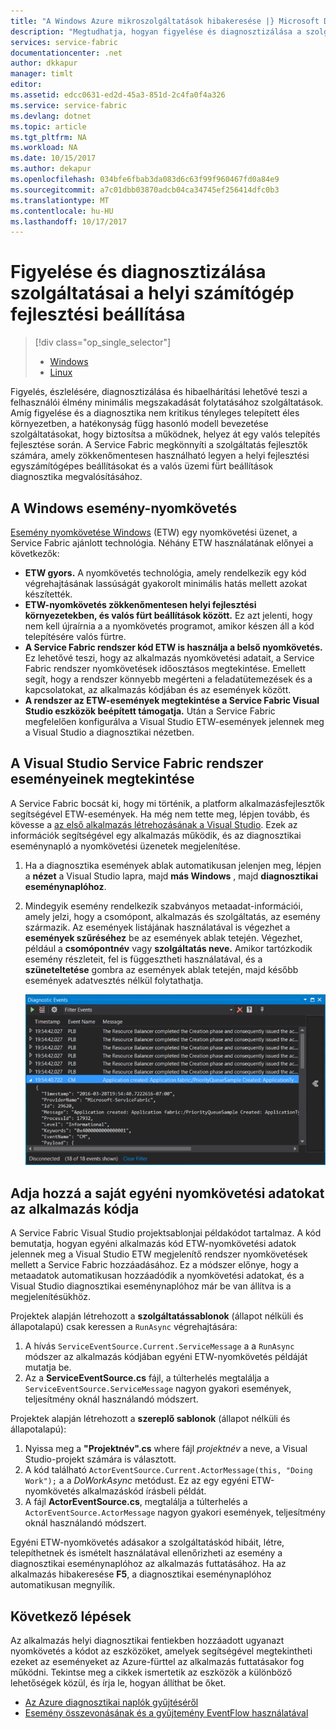 ```yaml
---
title: "A Windows Azure mikroszolgáltatások hibakeresése |} Microsoft Docs"
description: "Megtudhatja, hogyan figyelése és diagnosztizálása a szolgáltatások egy helyi fejlesztési gépen a Microsoft Azure Service Fabric használatával készítettek."
services: service-fabric
documentationcenter: .net
author: dkkapur
manager: timlt
editor: 
ms.assetid: edcc0631-ed2d-45a3-851d-2c4fa0f4a326
ms.service: service-fabric
ms.devlang: dotnet
ms.topic: article
ms.tgt_pltfrm: NA
ms.workload: NA
ms.date: 10/15/2017
ms.author: dekapur
ms.openlocfilehash: 034bfe6fbab3da083d6c63f99f960467fd0a84e9
ms.sourcegitcommit: a7c01dbb03870adcb04ca34745ef256414dfc0b3
ms.translationtype: MT
ms.contentlocale: hu-HU
ms.lasthandoff: 10/17/2017
---
```

# <a name="monitor-and-diagnose-services-in-a-local-machine-development-setup"></a>Figyelése és diagnosztizálása szolgáltatásai a helyi számítógép fejlesztési beállítása
> [!div class="op_single_selector"]
> * [Windows](service-fabric-diagnostics-how-to-monitor-and-diagnose-services-locally.md)
> * [Linux](service-fabric-diagnostics-how-to-monitor-and-diagnose-services-locally-linux.md)
> 
> 

Figyelés, észlelésére, diagnosztizálása és hibaelhárítási lehetővé teszi a felhasználói élmény minimális megszakadását folytatásához szolgáltatások. Amíg figyelése és a diagnosztika nem kritikus tényleges telepített éles környezetben, a hatékonyság függ hasonló modell bevezetése szolgáltatásokat, hogy biztosítsa a működnek, helyez át egy valós telepítés fejlesztése során. A Service Fabric megkönnyíti a szolgáltatás fejlesztők számára, amely zökkenőmentesen használható legyen a helyi fejlesztési egyszámítógépes beállításokat és a valós üzemi fürt beállítások diagnosztika megvalósításához.

## <a name="event-tracing-for-windows"></a>A Windows esemény-nyomkövetés
[Esemény nyomkövetése Windows](https://msdn.microsoft.com/library/windows/desktop/bb968803.aspx) (ETW) egy nyomkövetési üzenet, a Service Fabric ajánlott technológia. Néhány ETW használatának előnyei a következők:

* **ETW gyors.** A nyomkövetés technológia, amely rendelkezik egy kód végrehajtásának lassúságát gyakorolt minimális hatás mellett azokat készítették.
* **ETW-nyomkövetés zökkenőmentesen helyi fejlesztési környezetekben, és valós fürt beállítások között.** Ez azt jelenti, hogy nem kell újraírnia a a nyomkövetés programot, amikor készen áll a kód telepítésére valós fürtre.
* **A Service Fabric rendszer kód ETW is használja a belső nyomkövetés.** Ez lehetővé teszi, hogy az alkalmazás nyomkövetési adatait, a Service Fabric rendszer nyomkövetések időosztásos megtekintése. Emellett segít, hogy a rendszer könnyebb megérteni a feladatütemezések és a kapcsolatokat, az alkalmazás kódjában és az események között.
* **A rendszer az ETW-események megtekintése a Service Fabric Visual Studio eszközök beépített támogatja.** Után a Service Fabric megfelelően konfigurálva a Visual Studio ETW-események jelennek meg a Visual Studio a diagnosztikai nézetben. 

## <a name="view-service-fabric-system-events-in-visual-studio"></a>A Visual Studio Service Fabric rendszer eseményeinek megtekintése
A Service Fabric bocsát ki, hogy mi történik, a platform alkalmazásfejlesztők segítségével ETW-események. Ha még nem tette meg, lépjen tovább, és kövesse a [az első alkalmazás létrehozásának a Visual Studio](service-fabric-create-your-first-application-in-visual-studio.md). Ezek az információk segítségével egy alkalmazás működik, és az diagnosztikai eseménynapló a nyomkövetési üzenetek megjelenítése.

1. Ha a diagnosztika események ablak automatikusan jelenjen meg, lépjen a **nézet** a Visual Studio lapra, majd **más Windows** , majd **diagnosztikai eseménynaplóhoz**.
2. Mindegyik esemény rendelkezik szabványos metaadat-információi, amely jelzi, hogy a csomópont, alkalmazás és szolgáltatás, az esemény származik. Az események listájának használatával is végezhet a **események szűréséhez** be az események ablak tetején. Végezhet, például a **csomópontnév** vagy **szolgáltatás neve.** Amikor tartózkodik esemény részleteit, fel is függesztheti használatával, és a **szüneteltetése** gombra az események ablak tetején, majd később események adatvesztés nélkül folytathatja.
   
   ![A Visual Studio diagnosztikai eseménynapló](./media/service-fabric-diagnostics-how-to-monitor-and-diagnose-services-locally/DiagEventsExamples2.png)

## <a name="add-your-own-custom-traces-to-the-application-code"></a>Adja hozzá a saját egyéni nyomkövetési adatokat az alkalmazás kódja
A Service Fabric Visual Studio projektsablonjai példakódot tartalmaz. A kód bemutatja, hogyan egyéni alkalmazás kód ETW-nyomkövetési adatok jelennek meg a Visual Studio ETW megjelenítő rendszer nyomkövetések mellett a Service Fabric hozzáadásához. Ez a módszer előnye, hogy a metaadatok automatikusan hozzáadódik a nyomkövetési adatokat, és a Visual Studio diagnosztikai eseménynaplóhoz már be van állítva is a megjelenítésükhöz.

Projektek alapján létrehozott a **szolgáltatássablonok** (állapot nélküli és állapotalapú) csak keressen a `RunAsync` végrehajtására:

1. A hívás `ServiceEventSource.Current.ServiceMessage` a a `RunAsync` módszer az alkalmazás kódjában egyéni ETW-nyomkövetés példáját mutatja be.
2. Az a **ServiceEventSource.cs** fájl, a túlterhelés megtalálja a `ServiceEventSource.ServiceMessage` nagyon gyakori események, teljesítmény oknál használandó módszert.

Projektek alapján létrehozott a **szereplő sablonok** (állapot nélküli és állapotalapú):

1. Nyissa meg a **"Projektnév".cs** where fájl *projektnév* a neve, a Visual Studio-projekt számára is választott.  
2. A kód található `ActorEventSource.Current.ActorMessage(this, "Doing Work");` a a *DoWorkAsync* metódust.  Ez az egy egyéni ETW-nyomkövetés alkalmazáskód írásbeli példát.  
3. A fájl **ActorEventSource.cs**, megtalálja a túlterhelés a `ActorEventSource.ActorMessage` nagyon gyakori események, teljesítmény oknál használandó módszert.

Egyéni ETW-nyomkövetés adásakor a szolgáltatáskód hibáit, létre, telepíthetnek és ismételt használatával ellenőrizheti az esemény a diagnosztikai eseménynaplóhoz az alkalmazás futtatásához. Ha az alkalmazás hibakeresése **F5**, a diagnosztikai eseménynaplóhoz automatikusan megnyílik.

## <a name="next-steps"></a>Következő lépések
Az alkalmazás helyi diagnosztikai fentiekben hozzáadott ugyanazt nyomkövetés a kódot az eszközöket, amelyek segítségével megtekintheti ezeket az eseményeket az Azure-fürttel az alkalmazás futtatásakor fog működni. Tekintse meg a cikkek ismertetik az eszközök a különböző lehetőségek közül, és írja le, hogyan állíthat be őket.

* [Az Azure diagnosztikai naplók gyűjtéséről](service-fabric-diagnostics-how-to-setup-wad.md)
* [Esemény összevonásának és a gyűjtemény EventFlow használatával](service-fabric-diagnostics-event-aggregation-eventflow.md)

